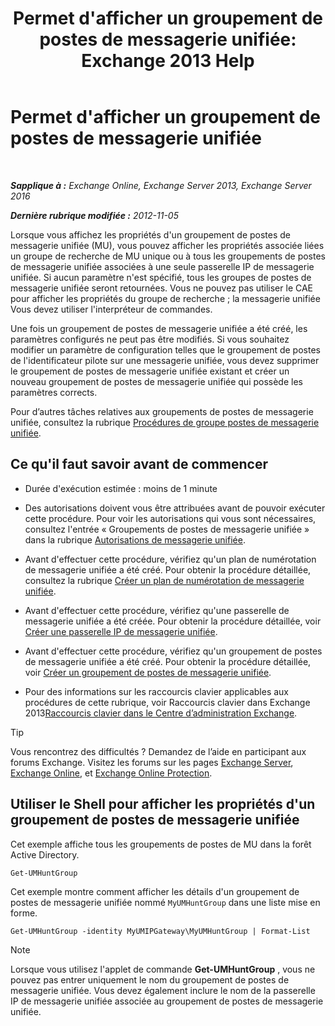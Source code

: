 ﻿---
title: "Permet d'afficher un groupement de postes de messagerie unifiée: Exchange 2013 Help"
TOCTitle: Permet d'afficher un groupement de postes de messagerie unifiée
ms:assetid: f038f7b4-4de9-4373-bd58-09d49e37a3ed
ms:mtpsurl: https://technet.microsoft.com/fr-fr/library/Bb125167(v=EXCHG.150)
ms:contentKeyID: 50555516
ms.date: 05/23/2018
mtps_version: v=EXCHG.150
ms.translationtype: MT
---

# Permet d'afficher un groupement de postes de messagerie unifiée

 

_**Sapplique à :** Exchange Online, Exchange Server 2013, Exchange Server 2016_

_**Dernière rubrique modifiée :** 2012-11-05_

Lorsque vous affichez les propriétés d'un groupement de postes de messagerie unifiée (MU), vous pouvez afficher les propriétés associée liées un groupe de recherche de MU unique ou à tous les groupements de postes de messagerie unifiée associées à une seule passerelle IP de messagerie unifiée. Si aucun paramètre n'est spécifié, tous les groupes de postes de messagerie unifiée seront retournées. Vous ne pouvez pas utiliser le CAE pour afficher les propriétés du groupe de recherche ; la messagerie unifiée Vous devez utiliser l'interpréteur de commandes.

Une fois un groupement de postes de messagerie unifiée a été créé, les paramètres configurés ne peut pas être modifiés. Si vous souhaitez modifier un paramètre de configuration telles que le groupement de postes de l'identificateur pilote sur une messagerie unifiée, vous devez supprimer le groupement de postes de messagerie unifiée existant et créer un nouveau groupement de postes de messagerie unifiée qui possède les paramètres corrects.

Pour d’autres tâches relatives aux groupements de postes de messagerie unifiée, consultez la rubrique [Procédures de groupe postes de messagerie unifiée](um-hunt-group-procedures-exchange-2013-help.md).

## Ce qu'il faut savoir avant de commencer

  - Durée d'exécution estimée : moins de 1 minute

  - Des autorisations doivent vous être attribuées avant de pouvoir exécuter cette procédure. Pour voir les autorisations qui vous sont nécessaires, consultez l'entrée « Groupements de postes de messagerie unifiée » dans la rubrique [Autorisations de messagerie unifiée](unified-messaging-permissions-exchange-2013-help.md).

  - Avant d'effectuer cette procédure, vérifiez qu'un plan de numérotation de messagerie unifiée a été créé. Pour obtenir la procédure détaillée, consultez la rubrique [Créer un plan de numérotation de messagerie unifiée](create-a-um-dial-plan-exchange-2013-help.md).

  - Avant d'effectuer cette procédure, vérifiez qu'une passerelle de messagerie unifiée a été créée. Pour obtenir la procédure détaillée, voir [Créer une passerelle IP de messagerie unifiée](create-a-um-ip-gateway-exchange-2013-help.md).

  - Avant d'effectuer cette procédure, vérifiez qu'un groupement de postes de messagerie unifiée a été créé. Pour obtenir la procédure détaillée, voir [Créer un groupement de postes de messagerie unifiée](create-a-um-hunt-group-exchange-2013-help.md).

  - Pour des informations sur les raccourcis clavier applicables aux procédures de cette rubrique, voir Raccourcis clavier dans Exchange 2013[Raccourcis clavier dans le Centre d’administration Exchange](keyboard-shortcuts-in-the-exchange-admin-center-exchange-online-protection-help.md).

> [!TIP]
> Vous rencontrez des difficultés ? Demandez de l’aide en participant aux forums Exchange. Visitez les forums sur les pages <a href="https://go.microsoft.com/fwlink/p/?linkid=60612">Exchange Server</a>, <a href="https://go.microsoft.com/fwlink/p/?linkid=267542">Exchange Online</a>, et <a href="https://go.microsoft.com/fwlink/p/?linkid=285351">Exchange Online Protection</a>.


## Utiliser le Shell pour afficher les propriétés d'un groupement de postes de messagerie unifiée

Cet exemple affiche tous les groupements de postes de MU dans la forêt Active Directory.

    Get-UMHuntGroup

Cet exemple montre comment afficher les détails d'un groupement de postes de messagerie unifiée nommé `MyUMHuntGroup` dans une liste mise en forme.

    Get-UMHuntGroup -identity MyUMIPGateway\MyUMHuntGroup | Format-List

> [!NOTE]
> Lorsque vous utilisez l'applet de commande <strong>Get-UMHuntGroup</strong> , vous ne pouvez pas entrer uniquement le nom du groupement de postes de messagerie unifiée. Vous devez également inclure le nom de la passerelle IP de messagerie unifiée associée au groupement de postes de messagerie unifiée.

